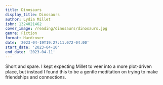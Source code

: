 ```yaml
---
title: Dinosaurs
display_title: Dinosaurs
author: Lydia Millet
isbn: 1324021462
cover_image: /reading/dinosaurs/dinosaurs.jpg
genre: Fiction
format: Hardcover
date: '2023-04-19T19:27:11.072-04:00'
start_date: '2023-04-10'
end_date: '2023-04-11'
---
```


Short and spare. I kept expecting Millet to veer into a more plot-driven place, but instead I found this to be a gentle meditation on trying to make friendships and connections.
